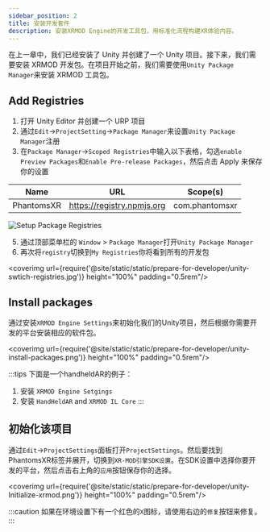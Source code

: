 ```yaml
---
sidebar_position: 2
title: 安装开发套件
description: 安装XRMOD Engine的开发工具包，用标准化流程构建XR体验内容。
---
```



在上一章中，我们已经安装了 Unity 并创建了一个 Unity 项目。接下来，我们需要安装 XRMOD 开发包。在项目开始之前，我们需要使用`Unity Package Manager`来安装 XRMOD 工具包。

## Add Registries

1. 打开 Unity Editor 并创建一个 URP 项目
2. 通过`Edit`->`ProjectSetting`->`Package Manager`来设置`Unity Package Manager`注册
3. 在`Package Manager`->`Scoped Registries`中输入以下表格，勾选`enable Preview Packages`和`Enable Pre-release Packages`，然后点击 Apply 来保存你的设置

| Name       | URL                        | Scope(s)       |
| ---------- | -------------------------- | -------------- |
| PhantomsXR | https://registry.npmjs.org | com.phantomsxr |

![Setup Package Registries](@site/static/static/prepare-for-developer/unity-package-registries-setup.png)

5. 通过顶部菜单栏的 `Window` > `Package Manager`打开`Unity Package Manager`
6. 再次将`registry`切换到`My Registries`你将看到所有的开发包

<coverimg url={require('@site/static/static/prepare-for-developer/unity-swtich-registries.jpg')} height="100%" padding="0.5rem"/>

## Install packages

通过安装`XRMOD Engine Settings`来初始化我们的Unity项目，然后根据你需要开发的平台安装相应的软件包。


<coverimg url={require('@site/static/static/prepare-for-developer/unity-install-packages.png')} height="100%" padding="0.5rem"/>

:::tips
下面是一个handheldAR的例子：
1. 安装 `XRMOD Engine Setgings`
2. 安装 `HandHeldAR` and `XRMOD IL Core`
:::

## 初始化该项目

通过`Edit`->`ProjectSettings`面板打开`ProjectSettings`。然后要找到PhantomsXR标签并展开，切换到`XR-MOD引擎SDK设置`。在SDK设置中选择你要开发的平台，然后点击右上角的`应用`按钮保存你的选择。

<coverimg url={require('@site/static/static/prepare-for-developer/unity-Initialize-xrmod.png')} height="100%" padding="0.5rem"/>

:::caution
如果在环境设置下有一个红色的`X`图标，请使用右边的`修复`按钮来修复。
:::
